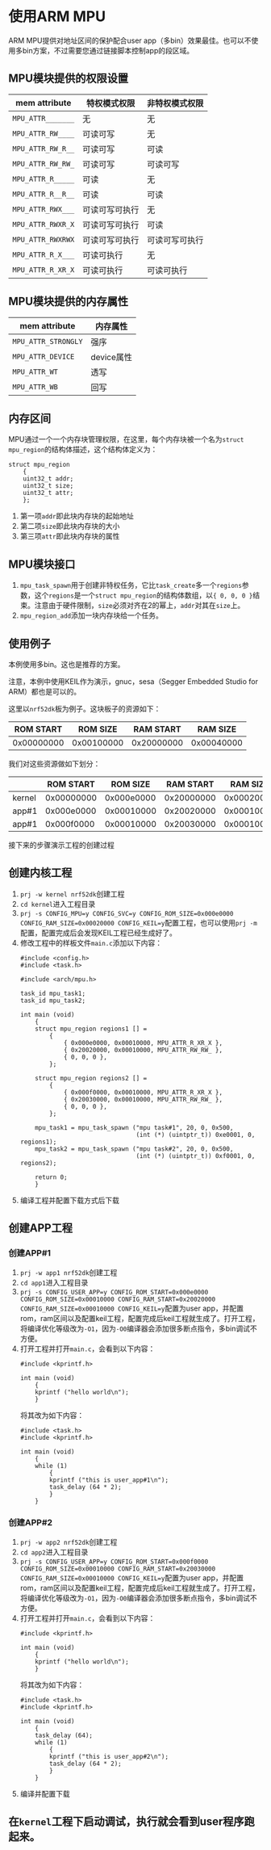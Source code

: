 # 使用ARM MPU
ARM MPU提供对地址区间的保护配合user app（多bin）效果最佳。也可以不使用多bin方案，不过需要您通过链接脚本控制app的段区域。

## MPU模块提供的权限设置
| mem attribute     | 特权模式权限   | 非特权模式权限 |
|-------------------|----------------|----------------|
| `MPU_ATTR_______` | 无             | 无             |
| `MPU_ATTR_RW____` | 可读可写       | 无             |
| `MPU_ATTR_RW_R__` | 可读可写       | 可读           |
| `MPU_ATTR_RW_RW_` | 可读可写       | 可读可写       |
| `MPU_ATTR_R_____` | 可读           | 无             |
| `MPU_ATTR_R__R__` | 可读           | 可读           |
| `MPU_ATTR_RWX___` | 可读可写可执行 | 无             |
| `MPU_ATTR_RWXR_X` | 可读可写可执行 | 可读           |
| `MPU_ATTR_RWXRWX` | 可读可写可执行 | 可读可写可执行 |
| `MPU_ATTR_R_X___` | 可读可执行     | 无             |
| `MPU_ATTR_R_XR_X` | 可读可执行     | 可读可执行     |

## MPU模块提供的内存属性
| mem attribute       | 内存属性   |
|---------------------|------------|
| `MPU_ATTR_STRONGLY` | 强序       |
| `MPU_ATTR_DEVICE`   | device属性 |
| `MPU_ATTR_WT`       | 透写       |
| `MPU_ATTR_WB`       | 回写       |

## 内存区间
MPU通过一个一个内存块管理权限，在这里，每个内存块被一个名为`struct mpu_region`的结构体描述，这个结构体定义为：
```
struct mpu_region
    {
    uint32_t addr;
    uint32_t size;
    uint32_t attr;
    };
```
1. 第一项`addr`即此块内存块的起始地址
2. 第二项`size`即此块内存块的大小
3. 第三项`attr`即此块内存块的属性

## MPU模块接口
1. `mpu_task_spawn`用于创建非特权任务，它比`task_create`多一个`regions`参数，这个`regions`是一个`struct mpu_region`的结构体数组，以`{ 0, 0, 0 }`结束。注意由于硬件限制，`size`必须对齐在2的幂上，`addr`对其在`size`上。
2. `mpu_region_add`添加一块内存块给一个任务。

## 使用例子
本例使用多bin。这也是推荐的方案。

注意，本例中使用KEIL作为演示，gnuc，sesa（Segger Embedded Studio for ARM）都也是可以的。

这里以`nrf52dk`板为例子。这块板子的资源如下：

| ROM START  | ROM SIZE   | RAM START  | RAM SIZE   |
|------------|------------|------------|------------|
| 0x00000000 | 0x00100000 | 0x20000000 | 0x00040000 |

我们对这些资源做如下划分：

|            | ROM START  | ROM SIZE   | RAM START  | RAM SIZE   |
|------------|------------|------------|------------|------------|
| kernel     | 0x00000000 | 0x000e0000 | 0x20000000 | 0x00020000 |
| app#1      | 0x000e0000 | 0x00010000 | 0x20020000 | 0x00010000 |
| app#1      | 0x000f0000 | 0x00010000 | 0x20030000 | 0x00010000 |

接下来的步骤演示工程的创建过程

## 创建内核工程
1. `prj -w kernel nrf52dk`创建工程
2. `cd kernel`进入工程目录
3. `prj -s CONFIG_MPU=y CONFIG_SVC=y CONFIG_ROM_SIZE=0x000e0000 CONFIG_RAM_SIZE=0x00020000 CONFIG_KEIL=y`配置工程，也可以使用`prj -m`配置，配置完成后会发现KEIL工程已经生成好了。
4. 修改工程中的样板文件`main.c`添加以下内容：
    ```
    #include <config.h>
    #include <task.h>

    #include <arch/mpu.h>

    task_id mpu_task1;
    task_id mpu_task2;

    int main (void)
        {
        struct mpu_region regions1 [] =
            {
                { 0x000e0000, 0x00010000, MPU_ATTR_R_XR_X },
                { 0x20020000, 0x00010000, MPU_ATTR_RW_RW_ },
                { 0, 0, 0 },
            };

        struct mpu_region regions2 [] =
            {
                { 0x000f0000, 0x00010000, MPU_ATTR_R_XR_X },
                { 0x20030000, 0x00010000, MPU_ATTR_RW_RW_ },
                { 0, 0, 0 },
            };

        mpu_task1 = mpu_task_spawn ("mpu task#1", 20, 0, 0x500,
                                    (int (*) (uintptr_t)) 0xe0001, 0, regions1);
        mpu_task2 = mpu_task_spawn ("mpu task#2", 20, 0, 0x500,
                                    (int (*) (uintptr_t)) 0xf0001, 0, regions2);

        return 0;
        }
    ```
5. 编译工程并配置下载方式后下载
## 创建APP工程
### 创建APP#1
1. `prj -w app1 nrf52dk`创建工程
2. `cd app1`进入工程目录
3. `prj -s CONFIG_USER_APP=y CONFIG_ROM_START=0x000e0000 CONFIG_ROM_SIZE=0x00010000 CONFIG_RAM_START=0x20020000 CONFIG_RAM_SIZE=0x00010000 CONFIG_KEIL=y`配置为user app，并配置rom，ram区间以及配置keil工程，配置完成后keil工程就生成了。打开工程，将编译优化等级改为`-O1`，因为`-O0`编译器会添加很多断点指令，多bin调试不方便。
4. 打开工程并打开`main.c`，会看到以下内容：
    ```
    #include <kprintf.h>

    int main (void)
        {
        kprintf ("hello world\n");
        }
    ```
    将其改为如下内容：
    ```
    #include <task.h>
    #include <kprintf.h>

    int main (void)
        {
        while (1)
            {
            kprintf ("this is user_app#1\n");
            task_delay (64 * 2);
            }
        }
    ```

### 创建APP#2
1. `prj -w app2 nrf52dk`创建工程
2. `cd app2`进入工程目录
3. `prj -s CONFIG_USER_APP=y CONFIG_ROM_START=0x000f0000 CONFIG_ROM_SIZE=0x00010000 CONFIG_RAM_START=0x20030000 CONFIG_RAM_SIZE=0x00010000 CONFIG_KEIL=y`配置为user app，并配置rom，ram区间以及配置keil工程，配置完成后keil工程就生成了。打开工程，将编译优化等级改为`-O1`，因为`-O0`编译器会添加很多断点指令，多bin调试不方便。
4. 打开工程并打开`main.c`，会看到以下内容：
    ```
    #include <kprintf.h>

    int main (void)
        {
        kprintf ("hello world\n");
        }
    ```
    将其改为如下内容：
    ```
    #include <task.h>
    #include <kprintf.h>

    int main (void)
        {
        task_delay (64);
        while (1)
            {
            kprintf ("this is user_app#2\n");
            task_delay (64 * 2);
            }
        }
    ```
5. 编译并配置下载
## 在`kernel`工程下启动调试，执行就会看到user程序跑起来。

